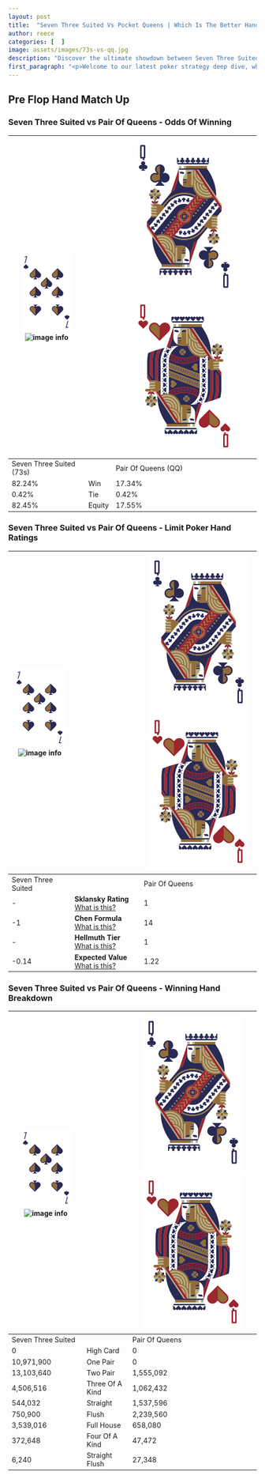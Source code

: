 ```yaml
---
layout: post
title:  "Seven Three Suited Vs Pocket Queens | Which Is The Better Hand In Poker? A Complete Guide"
author: reece
categories: [  ]
image: assets/images/73s-vs-qq.jpg
description: "Discover the ultimate showdown between Seven Three Suited and Pair Of Queens in poker! Uncover the odds, strategies, and scenarios where one hand triumphs over the other. Get ready to up your poker game with this thrilling analysis."
first_paragraph: "<p>Welcome to our latest poker strategy deep dive, where we're pitting two distinct hands against each other in a high-stakes showdown: Seven Three Suited vs Pair Of Queens.</p><p>In the dynamic world of poker, every decision counts, and knowing which hand holds the upper hand is key to your success at the table.</p><p>In this article, we'll dissect these two hands, explore the scenarios where one dominates the other, and equip you with the knowledge to make strategic choices that can tip the odds in your favor.</p><p>Get ready to unravel the intriguing dynamics of these poker hands and elevate your game to new heights.</p>"
---
```




[comment]: # (sp0)

## Pre Flop Hand Match Up

<div class="table hand-ratings" markdown="1"> 



### Seven Three Suited vs Pair Of Queens - Odds Of Winning


    
| ![image info](assets/images/hand1/7.png) ![image info](assets/images/hand1/3s.png) |  | ![image info](assets/images/hand2/Q.png) ![image info](assets/images/hand2/Qo.png) |
| -------- | -------- | -------- |
| Seven Three Suited (73s) |  | Pair Of Queens (QQ) |
| 82.24% | Win | 17.34% |
| 0.42% | Tie | 0.42% |
| 82.45% | Equity | 17.55% |




[comment]: # (sp1)



### Seven Three Suited vs Pair Of Queens - Limit Poker Hand Ratings


    
| ![image info](assets/images/hand1/7.png) ![image info](assets/images/hand1/3s.png) |  | ![image info](assets/images/hand2/Q.png) ![image info](assets/images/hand2/Qo.png) |
| -------- | -------- | -------- |
| Seven Three Suited |  | Pair Of Queens |
| - | **Sklansky Rating** [What is this?](/sklansky-rating-explained) | 1 |
| -1 | **Chen Formula** [What is this?](/chen-formula-explained) | 14 |
| - | **Hellmuth Tier** [What is this?](/Hellmuth-tier-explained) | 1 |
| -0.14 | **Expected Value** [What is this?](/expected-value-explained) | 1.22 |




[comment]: # (sp2)



### Seven Three Suited vs Pair Of Queens - Winning Hand Breakdown


    
| ![image info](assets/images/hand1/7.png) ![image info](assets/images/hand1/3s.png) |  | ![image info](assets/images/hand2/Q.png) ![image info](assets/images/hand2/Qo.png) |
| -------- | -------- | -------- |
| Seven Three Suited |  | Pair Of Queens |
| 0 | High Card | 0 |
| 10,971,900 | One Pair | 0 |
| 13,103,640 | Two Pair | 1,555,092 |
| 4,506,516 | Three Of A Kind | 1,062,432 |
| 544,032 | Straight | 1,537,596 |
| 750,900 | Flush | 2,239,560 |
| 3,539,016 | Full House | 658,080 |
| 372,648 | Four Of A Kind | 47,472 |
| 6,240 | Straight Flush | 27,348 |




[comment]: # (sp3)



</div>

[comment]: # (sp4)



[comment]: # (sp5)

